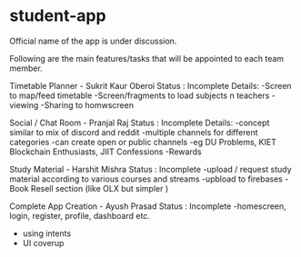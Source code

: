 # student-app
Official name of the app is under discussion.

Following are the main features/tasks that will be 
appointed to each team member.

Timetable Planner - Sukrit Kaur Oberoi 
Status : Incomplete
Details:
-Screen to map/feed timetable
-Screen/fragments to load subjects n teachers
-viewing
-Sharing to homwscreen

Social / Chat Room - Pranjal Raj 
Status : Incomplete
Details:
-concept similar to  mix of discord and reddit
-multiple channels for different categories
-can create open or public channels
-eg DU Problems, KIET Blockchain Enthusiasts, JIIT Confessions
-Rewards

Study Material - Harshit Mishra 
Status : Incomplete 
-upload / request study material according to various courses and streams
-upbload to firebases
-Book Resell section (like OLX but simpler )

Complete App Creation - Ayush Prasad 
Status : Incomplete 
-homescreen, login, register, profile, dashboard etc.
- using intents 
- UI coverup 
